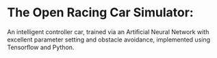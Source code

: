 # The Open Racing Car Simulator:

An intelligent controller car, trained via an Artiﬁcial Neural Network with excellent parameter setting and obstacle avoidance, implemented using Tensorﬂow and Python.
